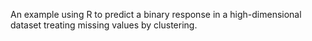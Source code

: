 An example using R to predict a binary response in a high-dimensional dataset treating missing values by clustering. 
